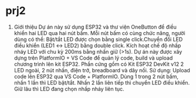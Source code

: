 # prj2
1. Giới thiệu
Dự án này sử dụng ESP32 và thư viện OneButton để điều khiển hai LED qua hai nút bấm. Mỗi nút bấm có cùng chức năng, người dùng có thể: Bật/tắt LED được chọn bằng single click.Chuyển đổi LED điều khiển (LED1 ↔ LED2) bằng double click. Kích hoạt chế độ nhấp nháy LED với chu kỳ 200ms bằng nhấn giữ (>1s). Dự án này được xây dựng trên PlatformIO + VS Code để quản lý code, build và upload chương trình lên kit ESP32. Phần cứng gồm có Kit ESP32 DevKit v12 2 LED ngoài, 2 nút nhấn, điện trở, breadboard và dây nối.
Sử dụng: Upload code lên ESP32 qua VS Code + PlatformIO. Dùng 1 trong 2 nút bấm, nhấn 1 lần thì LED bật/tắt. Nhấn 2 lần liên tiếp thì chuyển LED điều khiển. Giữ lâu thì LED đang chọn nhấp nháy liên tục. 